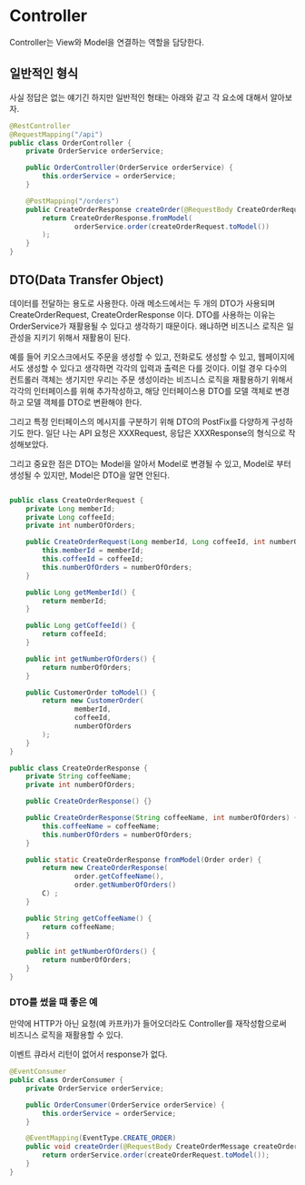 # Controller

Controller는 View와 Model을 연결하는 역할을 담당한다.

## 일반적인 형식

사실 정답은 없는 얘기긴 하지만 일반적인 형태는 아래와 같고 각 요소에 대해서 알아보자.

```java
@RestController
@RequestMapping("/api")
public class OrderController {
    private OrderService orderService;

    public OrderController(OrderService orderService) {
        this.orderService = orderService;
    }

    @PostMapping("/orders")
    public CreateOrderResponse createOrder(@RequestBody CreateOrderRequest createOrderRequest)  {
        return CreateOrderResponse.fromModel(
                orderService.order(createOrderRequest.toModel())
        );
    }
}
```

## DTO(Data Transfer Object)

데이터를 전달하는 용도로 사용한다. 아래 메소드에서는 두 개의 DTO가 사용되며 CreateOrderRequest, CreateOrderResponse 이다.
DTO를 사용하는 이유는 OrderService가 재활용될 수 있다고 생각하기 때문이다. 왜냐하면 비즈니스 로직은 일관성을 지키기 위해서 재활용이 된다.

예를 들어 키오스크에서도 주문을 생성할 수 있고, 전화로도 생성할 수 있고, 웹페이지에서도 생성할 수 있다고 생각하면 각각의 입력과 출력은 다를 것이다. 
이럴 경우 다수의 컨트롤러 객체는 생기지만 우리는 주문 생성이라는 비즈니스 로직을 재활용하기 위해서 각각의 인터페이스를 위해 추가작성하고, 해당 인터페이스용 DTO를 모델 객체로 변경하고 모델 객체를 DTO로 변환해야 한다.

그리고 특정 인터페이스의 메시지를 구분하기 위해 DTO의 PostFix를 다양하게 구성하기도 한다. 일단 나는 API 요청은 XXXRequest, 응답은 XXXResponse의 형식으로 작성해보았다. 

그리고 중요한 점은 DTO는 Model을 알아서 Model로 변경될 수 있고, Model로 부터 생성될 수 있지만, Model은 DTO을 알면 안된다.


```java

public class CreateOrderRequest {
    private Long memberId;
    private Long coffeeId;
    private int numberOfOrders;

    public CreateOrderRequest(Long memberId, Long coffeeId, int numberOfOrders) {
        this.memberId = memberId;
        this.coffeeId = coffeeId;
        this.numberOfOrders = numberOfOrders;
    }

    public Long getMemberId() {
        return memberId;
    }

    public Long getCoffeeId() {
        return coffeeId;
    }

    public int getNumberOfOrders() {
        return numberOfOrders;
    }

    public CustomerOrder toModel() {
        return new CustomerOrder(
                memberId,
                coffeeId,
                numberOfOrders
        );
    }
}
```

```java
public class CreateOrderResponse {
    private String coffeeName;
    private int numberOfOrders;

    public CreateOrderResponse() {}

    public CreateOrderResponse(String coffeeName, int numberOfOrders) {
        this.coffeeName = coffeeName;
        this.numberOfOrders = numberOfOrders;
    }

    public static CreateOrderResponse fromModel(Order order) {
        return new CreateOrderResponse(
                order.getCoffeeName(),
                order.getNumberOfOrders()
        C) ;
    }

    public String getCoffeeName() {
        return coffeeName;
    }

    public int getNumberOfOrders() {
        return numberOfOrders;
    }
}
```

### DTO를 썼을 떄 좋은 예

만약에 HTTP가 아닌 요청(예 카프카)가 들어오더라도 Controller를 재작성함으로써 비즈니스 로직을 재활용할 수 있다.

이벤트 큐라서 리턴이 없어서 response가 없다.

```java
@EventConsumer
public class OrderConsumer {
    private OrderService orderService;

    public OrderConsumer(OrderService orderService) {
        this.orderService = orderService;
    }

    @EventMapping(EventType.CREATE_ORDER)
    public void createOrder(@RequestBody CreateOrderMessage createOrderMessage)  {
        return orderService.order(createOrderRequest.toModel());
    }
}
```